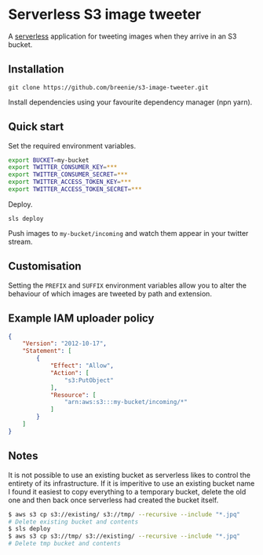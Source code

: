 # Serverless S3 image tweeter

A [serverless](https://serverless.com) application for tweeting images when they arrive in an S3 bucket.

## Installation

`git clone https://github.com/breenie/s3-image-tweeter.git`

Install dependencies using your favourite dependency manager (npn yarn).

## Quick start

Set the required environment variables.

```sh
export BUCKET=my-bucket
export TWITTER_CONSUMER_KEY=***
export TWITTER_CONSUMER_SECRET=***
export TWITTER_ACCESS_TOKEN_KEY=***
export TWITTER_ACCESS_TOKEN_SECRET=***
```

Deploy.

`sls deploy`

Push images to `my-bucket/incoming` and watch them appear in your twitter stream.

## Customisation

Setting the `PREFIX` and `SUFFIX` environment variables allow you to alter the behaviour of which images are tweeted by path and extension. 

## Example IAM uploader policy

```json
{
    "Version": "2012-10-17",
    "Statement": [
        {
            "Effect": "Allow",
            "Action": [
                "s3:PutObject"
            ],
            "Resource": [
                "arn:aws:s3:::my-bucket/incoming/*"
            ]
        }
    ]
}
```

## Notes

It is not possible to use an existing bucket as serverless likes to control the entirety of its infrastructure. If it is imperitive to use an existing bucket name I found it easiest to copy everything to a temporary bucket, delete the old one and then back once serverless had created the bucket itself.

```sh
$ aws s3 cp s3://existing/ s3://tmp/ --recursive --include "*.jpq"
# Delete existing bucket and contents
$ sls deploy
$ aws s3 cp s3://tmp/ s3://existing/ --recursive --include "*.jpq"
# Delete tmp bucket and contents
```